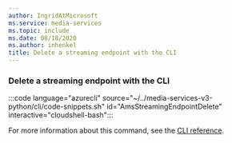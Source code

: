 ```yaml
---
author: IngridAtMicrosoft
ms.service: media-services
ms.topic: include
ms.date: 08/18/2020
ms.author: inhenkel
title: Delete a streaming endpoint with the CLI
---
```


### Delete a streaming endpoint with the CLI

:::code language="azurecli" source="~/../media-services-v3-python/cli/code-snippets.sh" id="AmsStreamingEndpointDelete" interactive="cloudshell-bash":::

For more information about this command, see the [CLI reference](/cli/azure/ams/streaming-endpoint?view=azure-cli-latest#az-ams-streaming-endpoint-delete&preserve-view=true).
